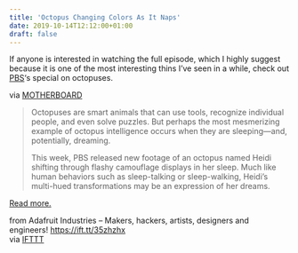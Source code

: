 ```yaml
---
title: 'Octopus Changing Colors As It Naps'
date: 2019-10-14T12:12:00+01:00
draft: false
---
```


If anyone is interested in watching the full episode, which I highly suggest because it is one of the most interesting thins I’ve seen in a while, check out [PBS](https://www.pbs.org/wnet/nature/octopus-making-contact-y8dyan/20052/)‘s special on octopuses.

via [MOTHERBOARD](https://www.vice.com/en_us/article/wjwz34/please-relax-to-this-video-of-an-octopus-changing-colors-as-it-naps)

> Octopuses are smart animals that can use tools, recognize individual people, and even solve puzzles. But perhaps the most mesmerizing example of octopus intelligence occurs when they are sleeping—and, potentially, dreaming.
> 
> This week, PBS released new footage of an octopus named Heidi shifting through flashy camouflage displays in her sleep. Much like human behaviors such as sleep-talking or sleep-walking, Heidi’s multi-hued transformations may be an expression of her dreams.

[Read more.](https://www.vice.com/en_us/article/wjwz34/please-relax-to-this-video-of-an-octopus-changing-colors-as-it-naps)

  
  
from Adafruit Industries – Makers, hackers, artists, designers and engineers! https://ift.tt/35zhzhx  
via [IFTTT](https://ifttt.com/?ref=da&site=blogger)